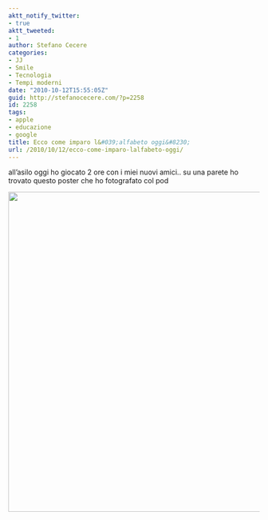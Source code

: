 ```yaml
---
aktt_notify_twitter:
- true
aktt_tweeted:
- 1
author: Stefano Cecere
categories:
- JJ
- Smile
- Tecnologia
- Tempi moderni
date: "2010-10-12T15:55:05Z"
guid: http://stefanocecere.com/?p=2258
id: 2258
tags:
- apple
- educazione
- google
title: Ecco come imparo l&#039;alfabeto oggi&#8230;
url: /2010/10/12/ecco-come-imparo-lalfabeto-oggi/
---
```


all&#8217;asilo oggi ho giocato 2 ore con i miei nuovi amici.. su una parete ho trovato questo poster che ho fotografato col pod

<img src="http://stefanocecere.com/wp-content/uploads/sites/3/2010/10/alphabet.jpg" alt="" title="Alfabeto del 2010" width="533" height="640" class="aligncenter size-full wp-image-2259" srcset="http://stefanocecere.com/wp-content/uploads/sites/3/2010/10/alphabet.jpg 533w, http://stefanocecere.com/wp-content/uploads/sites/3/2010/10/alphabet-250x300.jpg 250w" sizes="(max-width: 533px) 100vw, 533px" />